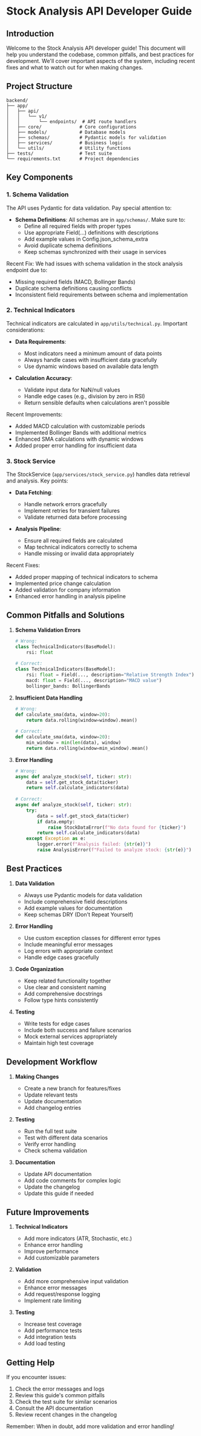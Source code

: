 # Stock Analysis API Developer Guide

## Introduction
Welcome to the Stock Analysis API developer guide! This document will help you understand the codebase, common pitfalls, and best practices for development. We'll cover important aspects of the system, including recent fixes and what to watch out for when making changes.

## Project Structure
```
backend/
├── app/
│   ├── api/
│   │   └── v1/
│   │       └── endpoints/  # API route handlers
│   ├── core/              # Core configurations
│   ├── models/            # Database models
│   ├── schemas/           # Pydantic models for validation
│   ├── services/          # Business logic
│   └── utils/             # Utility functions
├── tests/                 # Test suite
└── requirements.txt       # Project dependencies
```

## Key Components

### 1. Schema Validation
The API uses Pydantic for data validation. Pay special attention to:

- **Schema Definitions**: All schemas are in `app/schemas/`. Make sure to:
  - Define all required fields with proper types
  - Use appropriate Field(...) definitions with descriptions
  - Add example values in Config.json_schema_extra
  - Avoid duplicate schema definitions
  - Keep schemas synchronized with their usage in services

Recent Fix: We had issues with schema validation in the stock analysis endpoint due to:
- Missing required fields (MACD, Bollinger Bands)
- Duplicate schema definitions causing conflicts
- Inconsistent field requirements between schema and implementation

### 2. Technical Indicators
Technical indicators are calculated in `app/utils/technical.py`. Important considerations:

- **Data Requirements**:
  - Most indicators need a minimum amount of data points
  - Always handle cases with insufficient data gracefully
  - Use dynamic windows based on available data length

- **Calculation Accuracy**:
  - Validate input data for NaN/null values
  - Handle edge cases (e.g., division by zero in RSI)
  - Return sensible defaults when calculations aren't possible

Recent Improvements:
- Added MACD calculation with customizable periods
- Implemented Bollinger Bands with additional metrics
- Enhanced SMA calculations with dynamic windows
- Added proper error handling for insufficient data

### 3. Stock Service
The StockService (`app/services/stock_service.py`) handles data retrieval and analysis. Key points:

- **Data Fetching**:
  - Handle network errors gracefully
  - Implement retries for transient failures
  - Validate returned data before processing

- **Analysis Pipeline**:
  - Ensure all required fields are calculated
  - Map technical indicators correctly to schema
  - Handle missing or invalid data appropriately

Recent Fixes:
- Added proper mapping of technical indicators to schema
- Implemented price change calculation
- Added validation for company information
- Enhanced error handling in analysis pipeline

## Common Pitfalls and Solutions

1. **Schema Validation Errors**
   ```python
   # Wrong:
   class TechnicalIndicators(BaseModel):
       rsi: float
       
   # Correct:
   class TechnicalIndicators(BaseModel):
       rsi: float = Field(..., description="Relative Strength Index")
       macd: float = Field(..., description="MACD value")
       bollinger_bands: BollingerBands
   ```

2. **Insufficient Data Handling**
   ```python
   # Wrong:
   def calculate_sma(data, window=20):
       return data.rolling(window=window).mean()
       
   # Correct:
   def calculate_sma(data, window=20):
       min_window = min(len(data), window)
       return data.rolling(window=min_window).mean()
   ```

3. **Error Handling**
   ```python
   # Wrong:
   async def analyze_stock(self, ticker: str):
       data = self.get_stock_data(ticker)
       return self.calculate_indicators(data)
       
   # Correct:
   async def analyze_stock(self, ticker: str):
       try:
           data = self.get_stock_data(ticker)
           if data.empty:
               raise StockDataError(f"No data found for {ticker}")
           return self.calculate_indicators(data)
       except Exception as e:
           logger.error(f"Analysis failed: {str(e)}")
           raise AnalysisError(f"Failed to analyze stock: {str(e)}")
   ```

## Best Practices

1. **Data Validation**
   - Always use Pydantic models for data validation
   - Include comprehensive field descriptions
   - Add example values for documentation
   - Keep schemas DRY (Don't Repeat Yourself)

2. **Error Handling**
   - Use custom exception classes for different error types
   - Include meaningful error messages
   - Log errors with appropriate context
   - Handle edge cases gracefully

3. **Code Organization**
   - Keep related functionality together
   - Use clear and consistent naming
   - Add comprehensive docstrings
   - Follow type hints consistently

4. **Testing**
   - Write tests for edge cases
   - Include both success and failure scenarios
   - Mock external services appropriately
   - Maintain high test coverage

## Development Workflow

1. **Making Changes**
   - Create a new branch for features/fixes
   - Update relevant tests
   - Update documentation
   - Add changelog entries

2. **Testing**
   - Run the full test suite
   - Test with different data scenarios
   - Verify error handling
   - Check schema validation

3. **Documentation**
   - Update API documentation
   - Add code comments for complex logic
   - Update the changelog
   - Update this guide if needed

## Future Improvements

1. **Technical Indicators**
   - Add more indicators (ATR, Stochastic, etc.)
   - Enhance error handling
   - Improve performance
   - Add customizable parameters

2. **Validation**
   - Add more comprehensive input validation
   - Enhance error messages
   - Add request/response logging
   - Implement rate limiting

3. **Testing**
   - Increase test coverage
   - Add performance tests
   - Add integration tests
   - Add load testing

## Getting Help

If you encounter issues:
1. Check the error messages and logs
2. Review this guide's common pitfalls
3. Check the test suite for similar scenarios
4. Consult the API documentation
5. Review recent changes in the changelog

Remember: When in doubt, add more validation and error handling!
